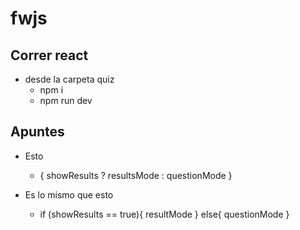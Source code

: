 # fwjs
## Correr react 
+ desde la carpeta quiz
    - npm i 
    - npm run dev

## Apuntes 
+ Esto 
    - { showResults ? resultsMode : questionMode } 

+ Es lo mismo que esto 
    - if (showResults == true){
        resultMode
    }
    else{
        questionMode
    }

